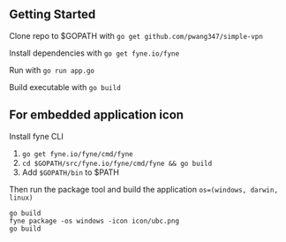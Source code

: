 ## Getting Started

Clone repo to $GOPATH with `go get github.com/pwang347/simple-vpn`

Install dependencies with `go get fyne.io/fyne`

Run with `go run app.go`

Build executable with `go build`

## For embedded application icon
Install fyne CLI
1. `go get fyne.io/fyne/cmd/fyne`
2. `cd $GOPATH/src/fyne.io/fyne/cmd/fyne && go build`
3. Add `$GOPATH/bin` to $PATH 

Then run the package tool and build the application `os=(windows, darwin, linux)`
```
go build
fyne package -os windows -icon icon/ubc.png
go build
```
